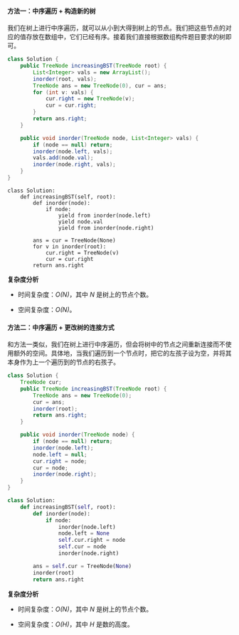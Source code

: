 #### 方法一：中序遍历 + 构造新的树

我们在树上进行中序遍历，就可以从小到大得到树上的节点。我们把这些节点的对应的值存放在数组中，它们已经有序。接着我们直接根据数组构件题目要求的树即可。

```Java [sol1]
class Solution {    
    public TreeNode increasingBST(TreeNode root) {
        List<Integer> vals = new ArrayList();
        inorder(root, vals);
        TreeNode ans = new TreeNode(0), cur = ans;
        for (int v: vals) {
            cur.right = new TreeNode(v);
            cur = cur.right;
        }
        return ans.right;
    }

    public void inorder(TreeNode node, List<Integer> vals) {
        if (node == null) return;
        inorder(node.left, vals);
        vals.add(node.val);
        inorder(node.right, vals);
    }
}
```

```Python3 [sol1]
class Solution:
    def increasingBST(self, root):
        def inorder(node):
            if node:
                yield from inorder(node.left)
                yield node.val
                yield from inorder(node.right)

        ans = cur = TreeNode(None)
        for v in inorder(root):
            cur.right = TreeNode(v)
            cur = cur.right
        return ans.right
```

**复杂度分析**

* 时间复杂度：*O(N)*，其中 *N* 是树上的节点个数。

* 空间复杂度：*O(N)*。

#### 方法二：中序遍历 + 更改树的连接方式

和方法一类似，我们在树上进行中序遍历，但会将树中的节点之间重新连接而不使用额外的空间。具体地，当我们遍历到一个节点时，把它的左孩子设为空，并将其本身作为上一个遍历到的节点的右孩子。

```Java [sol2]
class Solution {
    TreeNode cur;
    public TreeNode increasingBST(TreeNode root) {
        TreeNode ans = new TreeNode(0);
        cur = ans;
        inorder(root);
        return ans.right;
    }

    public void inorder(TreeNode node) {
        if (node == null) return;
        inorder(node.left);
        node.left = null;
        cur.right = node;
        cur = node;
        inorder(node.right);
    }
}
```

```Python [sol2]
class Solution:
    def increasingBST(self, root):
        def inorder(node):
            if node:
                inorder(node.left)
                node.left = None
                self.cur.right = node
                self.cur = node
                inorder(node.right)

        ans = self.cur = TreeNode(None)
        inorder(root)
        return ans.right
```

**复杂度分析**

* 时间复杂度：*O(N)*，其中 *N* 是树上的节点个数。

* 空间复杂度：*O(H)*，其中 *H* 是数的高度。